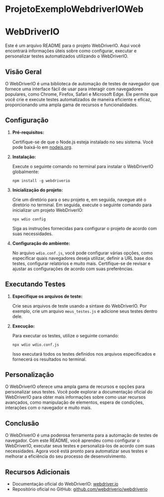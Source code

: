 # ProjetoExemploWebdriverIOWeb
# WebDriverIO

Este é um arquivo README para o projeto WebDriverIO. Aqui você encontrará informações úteis sobre como configurar, executar e personalizar testes automatizados utilizando o WebDriverIO.

## Visão Geral

O WebDriverIO é uma biblioteca de automação de testes de navegador que fornece uma interface fácil de usar para interagir com navegadores populares, como Chrome, Firefox, Safari e Microsoft Edge. Ele permite que você crie e execute testes automatizados de maneira eficiente e eficaz, proporcionando uma ampla gama de recursos e funcionalidades.

## Configuração

1. **Pré-requisitos:**

   Certifique-se de que o Node.js esteja instalado no seu sistema. Você pode baixá-lo em [nodejs.org](https://nodejs.org/).

2. **Instalação:**

   Execute o seguinte comando no terminal para instalar o WebDriverIO globalmente:

   ```
   npm install -g webdriverio
   ```

3. **Inicialização do projeto:**

   Crie um diretório para o seu projeto e, em seguida, navegue até o diretório no terminal. Em seguida, execute o seguinte comando para inicializar um projeto WebDriverIO:

   ```
   npx wdio config
   ```

   Siga as instruções fornecidas para configurar o projeto de acordo com suas necessidades.

4. **Configuração do ambiente:**

   No arquivo `wdio.conf.js`, você pode configurar várias opções, como especificar quais navegadores deseja utilizar, definir a URL base dos testes, configurar relatórios e muito mais. Certifique-se de revisar e ajustar as configurações de acordo com suas preferências.

## Executando Testes

1. **Especifique os arquivos de teste:**

   Crie seus arquivos de teste usando a sintaxe do WebDriverIO. Por exemplo, crie um arquivo `meus_testes.js` e adicione seus testes dentro dele.

2. **Execução:**

   Para executar os testes, utilize o seguinte comando:

   ```
   npx wdio wdio.conf.js
   ```

   Isso executará todos os testes definidos nos arquivos especificados e fornecerá os resultados no terminal.

## Personalização

O WebDriverIO oferece uma ampla gama de recursos e opções para personalizar seus testes. Você pode explorar a documentação oficial do WebDriverIO para obter mais informações sobre como usar recursos avançados, como manipulação de elementos, espera de condições, interações com o navegador e muito mais.

## Conclusão

O WebDriverIO é uma poderosa ferramenta para a automação de testes de navegador. Com este README, você aprendeu como configurar o WebDriverIO, executar seus testes e personalizá-los de acordo com suas necessidades. Agora você está pronto para automatizar seus testes e melhorar a eficiência do seu processo de desenvolvimento.

## Recursos Adicionais

- Documentação oficial do WebDriverIO: [webdriver.io](https://webdriver.io/)
- Repositório oficial no GitHub: [github.com/webdriverio/webdriverio](https://github.com/webdriverio/webdriverio)
